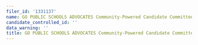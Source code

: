 ```yaml
---
filer_id: '1331137'
name: GO PUBLIC SCHOOLS ADVOCATES Community-Powered Candidate Committee
candidate_controlled_id: ''
data_warning: ''
title: GO PUBLIC SCHOOLS ADVOCATES Community-Powered Candidate Committee
---
```


